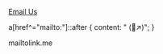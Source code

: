 <a href="mailto:someone@yoursite.com" target="_blank" rel="noopener noreferrer">Email Us</a>

a[href^="mailto:"]::after {
  content: " (&#x1f4e8;&#x2197;&#xfe0f;)";
}

mailtolink.me